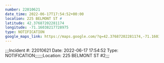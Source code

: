```yaml
---
number: 22010621
date_time: 2022-06-17T17:54:52+00:00
location: 225 BELMONT ST #
latitude: 42.37687202281174
longitude: -71.16038217728975
type: NOTIFICATION
google_maps_link: https://maps.google.com/?q=42.37687202281174,-71.16038217728975
---
```


;;;Incident #: 22010621   Date: 2022-06-17 17:54:52    Type: NOTIFICATION;;;;;;Location: 225 BELMONT ST #2;;;
